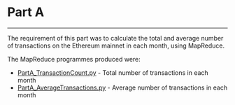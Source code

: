 # Part A
------------
The requirement of this part was to calculate the total and average number of transactions on the Ethereum mainnet in each month, using MapReduce.

The MapReduce programmes produced were:
* [PartA_TransactionCount.py](PartA_TransactionCount.py) - Total number of transactions in each month
* [PartA_AverageTransactions.py](PartA_AverageTransactions.py) - Average number of transactions in each month